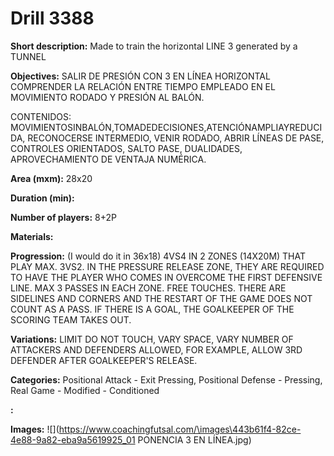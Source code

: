 # Drill 3388

**Short description:**
Made to train the horizontal LINE 3 generated by a TUNNEL

**Objectives:**
SALIR DE PRESIÓN CON 3 EN LÍNEA HORIZONTAL
COMPRENDER LA RELACIÓN ENTRE TIEMPO EMPLEADO EN EL MOVIMIENTO RODADO Y PRESIÓN AL BALÓN.

CONTENIDOS: MOVIMIENTOSINBALÓN,TOMADEDECISIONES,ATENCIÓNAMPLIAYREDUCIDA, RECONOCERSE INTERMEDIO, VENIR RODADO, ABRIR LÍNEAS DE PASE, CONTROLES ORIENTADOS, SALTO PASE, DUALIDADES, APROVECHAMIENTO DE VENTAJA NUMÉRICA.

**Area (mxm):**
28x20

**Duration (min):**


**Number of players:**
8+2P

**Materials:**


**Progression:**
(I would do it in 36x18) 4VS4 IN 2 ZONES (14X20M) THAT PLAY MAX. 3VS2. IN THE PRESSURE RELEASE ZONE, THEY ARE REQUIRED TO HAVE THE PLAYER WHO COMES IN OVERCOME THE FIRST DEFENSIVE LINE. MAX 3 PASSES IN EACH ZONE. FREE TOUCHES. THERE ARE SIDELINES AND CORNERS AND THE RESTART OF THE GAME DOES NOT COUNT AS A PASS. IF THERE IS A GOAL, THE GOALKEEPER OF THE SCORING TEAM TAKES OUT.

**Variations:**
LIMIT DO NOT TOUCH, VARY SPACE, VARY NUMBER OF ATTACKERS AND DEFENDERS ALLOWED, FOR EXAMPLE, ALLOW 3RD DEFENDER AFTER GOALKEEPER'S RELEASE.

**Categories:**
Positional Attack - Exit Pressing, Positional Defense - Pressing, Real Game - Modified - Conditioned

**:**


**Images:**
![](https://www.coachingfutsal.com/\images\443b61f4-82ce-4e88-9a82-eba9a5619925_01 PONENCIA 3 EN LÍNEA.jpg)

